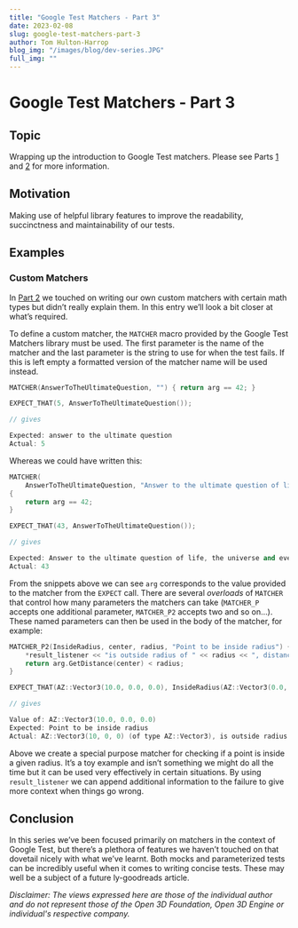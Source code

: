 ```yaml
---
title: "Google Test Matchers - Part 3"
date: 2023-02-08
slug: google-test-matchers-part-3
author: Tom Hulton-Harrop
blog_img: "/images/blog/dev-series.JPG"
full_img: ""
---
```

# Google Test Matchers - Part 3

## Topic

Wrapping up the introduction to Google Test matchers. Please see Parts [1](/blog/posts/google-test-matchers-part-1/) and [2](/blog/posts/google-test-matchers-part-2/) for more information.

## Motivation

Making use of helpful library features to improve the readability, succinctness and maintainability of our tests.

## Examples

### Custom Matchers

In [Part 2](/blog/posts/google-test-matchers-part-2/) we touched on writing our own custom matchers with certain math types but didn’t really explain them. In this entry we’ll look a bit closer at what’s required.

To define a custom matcher, the `MATCHER` macro provided by the Google Test Matchers library must be used. The first parameter is the name of the matcher and the last parameter is the string to use for when the test fails. If this is left empty a formatted version of the matcher name will be used instead.

```c++
MATCHER(AnswerToTheUltimateQuestion, "") { return arg == 42; }

EXPECT_THAT(5, AnswerToTheUltimateQuestion());

// gives

Expected: answer to the ultimate question
Actual: 5
```

Whereas we could have written this:

```c++
MATCHER(
    AnswerToTheUltimateQuestion, "Answer to the ultimate question of life, the universe and everything")
{
    return arg == 42;
}

EXPECT_THAT(43, AnswerToTheUltimateQuestion());

// gives

Expected: Answer to the ultimate question of life, the universe and everything
Actual: 43
```

From the snippets above we can see `arg` corresponds to the value provided to the matcher from the `EXPECT` call. There are several _overloads_ of `MATCHER` that control how many parameters the matchers can take (`MATCHER_P` accepts one additional parameter, `MATCHER_P2` accepts two and so on...). These named parameters can then be used in the body of the matcher, for example:

```c++
MATCHER_P2(InsideRadius, center, radius, "Point to be inside radius") {
    *result_listener << "is outside radius of " << radius << ", distance is " << arg.GetDistance(center);
    return arg.GetDistance(center) < radius;
}

EXPECT_THAT(AZ::Vector3(10.0, 0.0, 0.0), InsideRadius(AZ::Vector3(0.0, 0.0, 0.0), 5.0));

// gives

Value of: AZ::Vector3(10.0, 0.0, 0.0)
Expected: Point to be inside radius
Actual: AZ::Vector3(10, 0, 0) (of type AZ::Vector3), is outside radius of 5, distance from center is 10
```

Above we create a special purpose matcher for checking if a point is inside a given radius. It’s a toy example and isn’t something we might do all the time but it can be used very effectively in certain situations. By using `result_listener` we can append additional information to the failure to give more context when things go wrong.

## Conclusion

In this series we’ve been focused primarily on matchers in the context of Google Test, but there’s a plethora of features we haven’t touched on that dovetail nicely with what we’ve learnt. Both mocks and parameterized tests can be incredibly useful when it comes to writing concise tests. These may well be a subject of a future ly-goodreads article.

_Disclaimer: The views expressed here are those of the individual author and do not represent those of the Open 3D Foundation, Open 3D Engine or individual's respective company._
